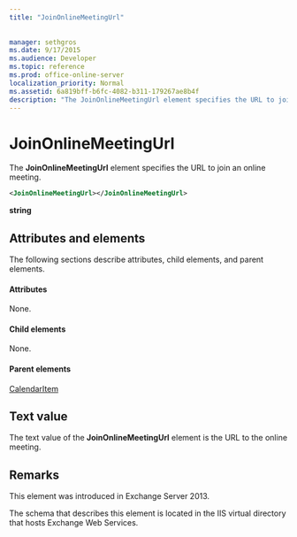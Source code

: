 ```yaml
---
title: "JoinOnlineMeetingUrl"
 
 
manager: sethgros
ms.date: 9/17/2015
ms.audience: Developer
ms.topic: reference
ms.prod: office-online-server
localization_priority: Normal
ms.assetid: 6a819bff-b6fc-4082-b311-179267ae8b4f
description: "The JoinOnlineMeetingUrl element specifies the URL to join an online meeting."
---
```


# JoinOnlineMeetingUrl

The **JoinOnlineMeetingUrl** element specifies the URL to join an online meeting. 
  
```XML
<JoinOnlineMeetingUrl></JoinOnlineMeetingUrl>
```

 **string**
## Attributes and elements

The following sections describe attributes, child elements, and parent elements.
  
#### Attributes

None.
  
#### Child elements

None.
  
#### Parent elements

[CalendarItem](calendaritem.md)
  
## Text value

The text value of the **JoinOnlineMeetingUrl** element is the URL to the online meeting. 
  
## Remarks

This element was introduced in Exchange Server 2013.
  
The schema that describes this element is located in the IIS virtual directory that hosts Exchange Web Services.
  

